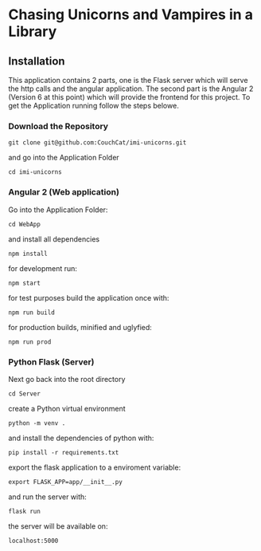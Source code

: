 # Chasing Unicorns and Vampires in a Library 

## Installation

This application contains 2 parts, one is the Flask server which will serve the http calls and the angular application.
The second part is the Angular 2 (Version 6 at this point) which will provide the frontend for this project.
To get the Application running follow the steps belowe.

### Download the Repository

```
git clone git@github.com:CouchCat/imi-unicorns.git
```

and go into the Application Folder

```
cd imi-unicorns
```

### Angular 2 (Web application)

Go into the Application Folder:

```
cd WebApp 
```

and install all dependencies

```
npm install
```

for development run:
```
npm start
```

for test purposes build the application once with:
```
npm run build
```

for production builds, minified and uglyfied:
```
npm run prod
```

### Python Flask (Server)

Next go back into the root directory 
```
cd Server
```

create a Python virtual environment
```
python -m venv .
```

and install the dependencies of python with:
```
pip install -r requirements.txt
```

export the flask application to a enviroment variable:
```
export FLASK_APP=app/__init__.py
```

and run the server with:
```
flask run
```

the server will be available on:
```
localhost:5000
```

